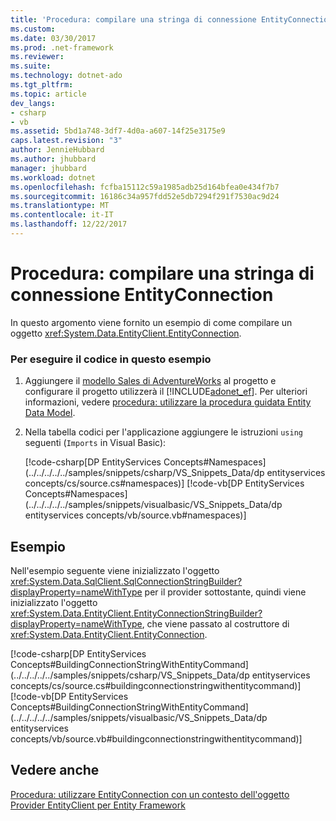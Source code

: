 ```yaml
---
title: 'Procedura: compilare una stringa di connessione EntityConnection'
ms.custom: 
ms.date: 03/30/2017
ms.prod: .net-framework
ms.reviewer: 
ms.suite: 
ms.technology: dotnet-ado
ms.tgt_pltfrm: 
ms.topic: article
dev_langs:
- csharp
- vb
ms.assetid: 5bd1a748-3df7-4d0a-a607-14f25e3175e9
caps.latest.revision: "3"
author: JennieHubbard
ms.author: jhubbard
manager: jhubbard
ms.workload: dotnet
ms.openlocfilehash: fcfba15112c59a1985adb25d164bfea0e434f7b7
ms.sourcegitcommit: 16186c34a957fdd52e5db7294f291f7530ac9d24
ms.translationtype: MT
ms.contentlocale: it-IT
ms.lasthandoff: 12/22/2017
---
```

# <a name="how-to-build-an-entityconnection-connection-string"></a>Procedura: compilare una stringa di connessione EntityConnection
In questo argomento viene fornito un esempio di come compilare un oggetto <xref:System.Data.EntityClient.EntityConnection>.  
  
### <a name="to-run-the-code-in-this-example"></a>Per eseguire il codice in questo esempio  
  
1.  Aggiungere il [modello Sales di AdventureWorks](http://msdn.microsoft.com/en-us/f16cd988-673f-4376-b034-129ca93c7832) al progetto e configurare il progetto utilizzerà il [!INCLUDE[adonet_ef](../../../../../includes/adonet-ef-md.md)]. Per ulteriori informazioni, vedere [procedura: utilizzare la procedura guidata Entity Data Model](http://msdn.microsoft.com/en-us/dadb058a-c5d9-4c5c-8b01-28044112231d).  
  
2.  Nella tabella codici per l'applicazione aggiungere le istruzioni `using` seguenti (`Imports` in Visual Basic):  
  
     [!code-csharp[DP EntityServices Concepts#Namespaces](../../../../../samples/snippets/csharp/VS_Snippets_Data/dp entityservices concepts/cs/source.cs#namespaces)]
     [!code-vb[DP EntityServices Concepts#Namespaces](../../../../../samples/snippets/visualbasic/VS_Snippets_Data/dp entityservices concepts/vb/source.vb#namespaces)]  
  
## <a name="example"></a>Esempio  
 Nell'esempio seguente viene inizializzato l'oggetto <xref:System.Data.SqlClient.SqlConnectionStringBuilder?displayProperty=nameWithType> per il provider sottostante, quindi viene inizializzato l'oggetto <xref:System.Data.EntityClient.EntityConnectionStringBuilder?displayProperty=nameWithType>, che viene passato al costruttore di <xref:System.Data.EntityClient.EntityConnection>.  
  
 [!code-csharp[DP EntityServices Concepts#BuildingConnectionStringWithEntityCommand](../../../../../samples/snippets/csharp/VS_Snippets_Data/dp entityservices concepts/cs/source.cs#buildingconnectionstringwithentitycommand)]
 [!code-vb[DP EntityServices Concepts#BuildingConnectionStringWithEntityCommand](../../../../../samples/snippets/visualbasic/VS_Snippets_Data/dp entityservices concepts/vb/source.vb#buildingconnectionstringwithentitycommand)]  
  
## <a name="see-also"></a>Vedere anche  
 [Procedura: utilizzare EntityConnection con un contesto dell'oggetto](http://msdn.microsoft.com/en-us/2140fe7b-b88b-47c8-a749-d7f142eb1080)  
 [Provider EntityClient per Entity Framework](../../../../../docs/framework/data/adonet/ef/entityclient-provider-for-the-entity-framework.md)
